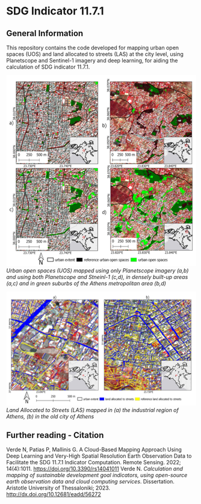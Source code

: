 # SDG Indicator 11.7.1

## General Information
This repository contains the code developed for mapping urban open spaces (UOS) and land allocated to streets (LAS) at the city level, using Planetscope and Sentinel-1 imagery and deep learning, for aiding the calculation of SDG indicator 11.7.1.

![alt text](https://github.com/n-verde/Indicator_11.7.1/blob/main/images/remotesensing-14-01011-g007.png?raw=true)
*Urban open spaces (UOS) mapped using only Planetscope imagery (a,b) and using both Planetscope and Stneinl-1 (c,d), in densely built-up areas (a,c) and in green suburbs of the Athens metropolitan area (b,d)*

![alt text](https://github.com/n-verde/Indicator_11.7.1/blob/main/images/remotesensing-14-01011-g008.webp?raw=true)
*Land Allocated to Streets (LAS) mapped in (a) the industrial region of Athens, (b) in the old city of Athens*

## Further reading - Citation
Verde N, Patias P, Mallinis G. A Cloud-Based Mapping Approach Using Deep Learning and Very-High Spatial Resolution Earth Observation Data to Facilitate the SDG 11.7.1 Indicator Computation. Remote Sensing. 2022; 14(4):1011. https://doi.org/10.3390/rs14041011 
Verde N. *Calculation and mapping of sustainable development goal indicators, using open-source earth observation data and cloud computing services*. Dissertation. Aristotle University of Thessaloniki; 2023. http://dx.doi.org/10.12681/eadd/56272 
